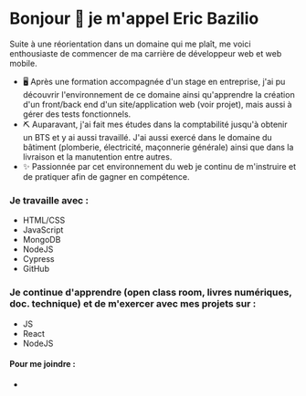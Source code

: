 # Bonjour 👋 je m'appel Eric Bazilio

Suite à une réorientation dans un domaine qui me plaît, me voici enthousiaste de commencer de ma carrière de développeur web et web mobile.

- 🖥️ Après une formation accompagnée d'un stage en entreprise, j'ai pu découvrir l'environnement de ce domaine ainsi qu'apprendre la création d'un front/back end d'un site/application web (voir projet), mais aussi à gérer des tests fonctionnels.
- ⛏️ Auparavant, j'ai fait mes études dans la comptabilité jusqu'à obtenir un BTS et y ai aussi travaillé. J'ai aussi exercé dans le domaine du bâtiment (plomberie, électricité, maçonnerie générale) ainsi que dans la livraison et la manutention entre autres.
- ✨ Passionnée par cet environnement du web je continu de m'instruire et de pratiquer afin de gagner en compétence.

### Je travaille avec :
- HTML/CSS
- JavaScript
- MongoDB
- NodeJS
- Cypress
- GitHub

### Je continue d'apprendre (open class room, livres numériques, doc. technique) et de m'exercer avec mes projets sur :
- JS
- React
- NodeJS

#### Pour me joindre :
- 

